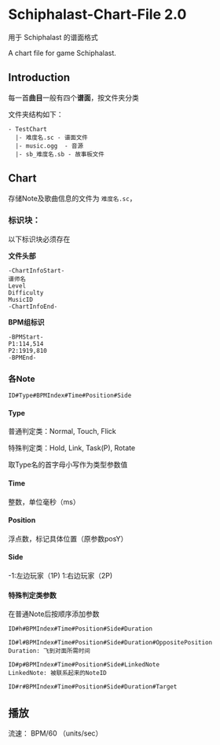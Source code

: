 # Schiphalast-Chart-File 2.0

用于 Schiphalast 的谱面格式

A chart file for game Schiphalast.

## Introduction

每一首**曲目**一般有四个**谱面**，按文件夹分类

文件夹结构如下：
```
- TestChart
  |- 难度名.sc - 谱面文件
  |- music.ogg  - 音源
  |- sb_难度名.sb - 故事板文件
```

## Chart

存储Note及歌曲信息的文件为 `难度名.sc`，

### 标识块：

以下标识块必须存在

**文件头部**
```
-ChartInfoStart-
谱师名
Level
Difficulty
MusicID
-ChartInfoEnd-
```

**BPM组标识**

```
-BPMStart-
P1:114,514
P2:1919,810
-BPMEnd-
```


### 各Note

```
ID#Type#BPMIndex#Time#Position#Side
```

#### Type
普通判定类：Normal, Touch, Flick

特殊判定类：Hold, Link, Task(P), Rotate

取Type名的首字母小写作为类型参数值

#### Time

整数，单位毫秒（ms）

#### Position

浮点数，标记具体位置（原参数posY）

#### Side

-1:左边玩家（1P)
1:右边玩家（2P)

#### 特殊判定类参数

在普通Note后按顺序添加参数

```
ID#h#BPMIndex#Time#Position#Side#Duration
```

```
ID#l#BPMIndex#Time#Position#Side#Duration#OppositePosition
Duration: 飞到对面所需时间
```

```
ID#p#BPMIndex#Time#Position#Side#LinkedNote
LinkedNote: 被联系起来的NoteID
```

```
ID#r#BPMIndex#Time#Position#Side#Duration#Target
```
## 播放

流速： BPM/60 （units/sec）
